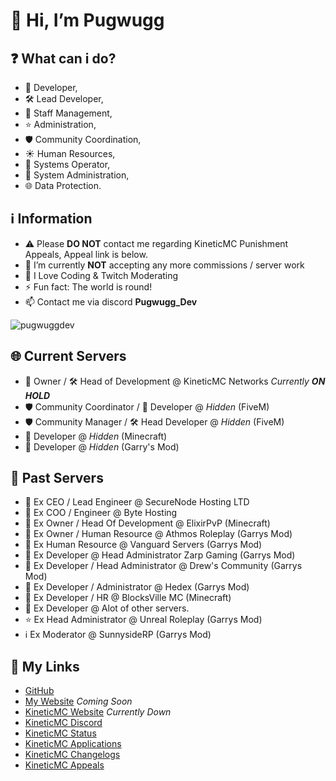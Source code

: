 # 👋 Hi, I’m Pugwugg

## ❓ What can i do?
- 🔧 Developer,
- 🛠️ Lead Developer,
- 💼 Staff Management,
- ⭐️ Administration,
- 🛡️ Community Coordination,
- ☀️ Human Resources,
- 🔧 Systems Operator,
- 🐧 System Administration,
- 🌐 Data Protection.

## **ℹ️ Information**
- ⚠️ Please **DO NOT** contact me regarding KineticMC Punishment Appeals, Appeal link is below.
- 🌱 I’m currently **NOT** accepting any more commissions / server work
- 👀 I Love Coding & Twitch Moderating
- ⚡ Fun fact: The world is round!
- 📫 Contact me via discord **Pugwugg_Dev**

<p><img align="center" src="https://github-readme-streak-stats.herokuapp.com/?user=pugwuggdev&theme=dark" alt="pugwuggdev" /></p>

## **🌐 Current Servers**
- 👑 Owner / 🛠️ Head of Development @ KineticMC Networks *Currently **ON HOLD***
- 🛡️ Community Coordinator / 🔧 Developer @ *Hidden* (FiveM)
- 🛡️ Community Manager / 🛠️ Head Developer @ *Hidden* (FiveM)
- 🔧 Developer @ *Hidden* (Minecraft)
- 🔧 Developer @ *Hidden* (Garry's Mod)

## **🌟 Past Servers**
- 👑 Ex CEO / Lead Engineer @ SecureNode Hosting LTD
- 👑 Ex COO / Engineer @ Byte Hosting
- 🔧 Ex Owner / Head Of Development @ ElixirPvP (Minecraft)
- 🔧 Ex Owner / Human Resource @ Athmos Roleplay (Garrys Mod)
- 🔧 Ex Human Resource @ Vanguard Servers (Garrys Mod)
- 🔧 Ex Developer @ Head Administrator Zarp Gaming (Garrys Mod)
- 🔧 Ex Developer / Head Administrator @ Drew's Community (Garrys Mod)
- 🔧 Ex Developer / Administrator @ Hedex (Garrys Mod)
- 🔧 Ex Developer / HR @ BlocksVille MC (Minecraft)
- 🔧 Ex Developer @ Alot of other servers.
- ⭐️ Ex Head Administrator @ Unreal Roleplay (Garrys Mod)
- ℹ️ Ex Moderator @ SunnysideRP (Garrys Mod)

## 🔗 My Links
- [GitHub](https://github.com/PugwuggDev)
- [My Website](https://pugwugg.dev/) *Coming Soon*
- [KineticMC Website](https://kineticmc.net) *Currently Down*
- [KineticMC Discord](https://discord.gg/kineticmc)
- [KineticMC Status](status.kineticmc.net)
- [KineticMC Applications](https://applications.kineticmc.net)
- [KineticMC Changelogs](https://changelog.kineticmc.net) 
- [KineticMC Appeals](https://appeal.kineticmc.net)
